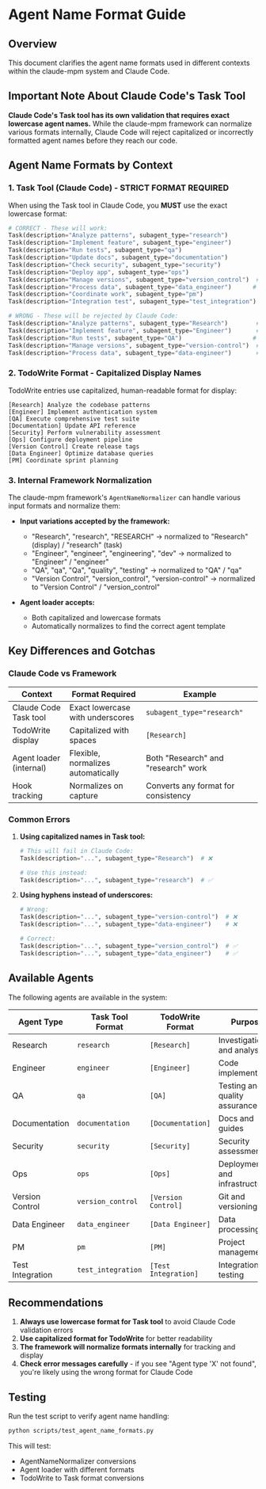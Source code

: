 # Agent Name Format Guide

## Overview

This document clarifies the agent name formats used in different contexts within the claude-mpm system and Claude Code.

## Important Note About Claude Code's Task Tool

**Claude Code's Task tool has its own validation that requires exact lowercase agent names.** While the claude-mpm framework can normalize various formats internally, Claude Code will reject capitalized or incorrectly formatted agent names before they reach our code.

## Agent Name Formats by Context

### 1. Task Tool (Claude Code) - STRICT FORMAT REQUIRED

When using the Task tool in Claude Code, you **MUST** use the exact lowercase format:

```python
# CORRECT - These will work:
Task(description="Analyze patterns", subagent_type="research")
Task(description="Implement feature", subagent_type="engineer")
Task(description="Run tests", subagent_type="qa")
Task(description="Update docs", subagent_type="documentation")
Task(description="Check security", subagent_type="security")
Task(description="Deploy app", subagent_type="ops")
Task(description="Manage versions", subagent_type="version_control")  # underscore
Task(description="Process data", subagent_type="data_engineer")      # underscore
Task(description="Coordinate work", subagent_type="pm")
Task(description="Integration test", subagent_type="test_integration") # underscore

# WRONG - These will be rejected by Claude Code:
Task(description="Analyze patterns", subagent_type="Research")        # ❌ Capitalized
Task(description="Implement feature", subagent_type="Engineer")       # ❌ Capitalized
Task(description="Run tests", subagent_type="QA")                    # ❌ Uppercase
Task(description="Manage versions", subagent_type="version-control")  # ❌ Hyphen instead of underscore
Task(description="Process data", subagent_type="data-engineer")       # ❌ Hyphen instead of underscore
```

### 2. TodoWrite Format - Capitalized Display Names

TodoWrite entries use capitalized, human-readable format for display:

```
[Research] Analyze the codebase patterns
[Engineer] Implement authentication system
[QA] Execute comprehensive test suite
[Documentation] Update API reference
[Security] Perform vulnerability assessment
[Ops] Configure deployment pipeline
[Version Control] Create release tags
[Data Engineer] Optimize database queries
[PM] Coordinate sprint planning
```

### 3. Internal Framework Normalization

The claude-mpm framework's `AgentNameNormalizer` can handle various input formats and normalize them:

- **Input variations accepted by the framework:**
  - "Research", "research", "RESEARCH" → normalized to "Research" (display) / "research" (task)
  - "Engineer", "engineer", "engineering", "dev" → normalized to "Engineer" / "engineer"
  - "QA", "qa", "Qa", "quality", "testing" → normalized to "QA" / "qa"
  - "Version Control", "version_control", "version-control" → normalized to "Version Control" / "version_control"

- **Agent loader accepts:**
  - Both capitalized and lowercase formats
  - Automatically normalizes to find the correct agent template

## Key Differences and Gotchas

### Claude Code vs Framework

| Context | Format Required | Example |
|---------|----------------|---------|
| Claude Code Task tool | Exact lowercase with underscores | `subagent_type="research"` |
| TodoWrite display | Capitalized with spaces | `[Research]` |
| Agent loader (internal) | Flexible, normalizes automatically | Both "Research" and "research" work |
| Hook tracking | Normalizes on capture | Converts any format for consistency |

### Common Errors

1. **Using capitalized names in Task tool:**
   ```python
   # This will fail in Claude Code:
   Task(description="...", subagent_type="Research")  # ❌
   
   # Use this instead:
   Task(description="...", subagent_type="research")  # ✅
   ```

2. **Using hyphens instead of underscores:**
   ```python
   # Wrong:
   Task(description="...", subagent_type="version-control")  # ❌
   Task(description="...", subagent_type="data-engineer")    # ❌
   
   # Correct:
   Task(description="...", subagent_type="version_control")  # ✅
   Task(description="...", subagent_type="data_engineer")    # ✅
   ```

## Available Agents

The following agents are available in the system:

| Agent Type | Task Tool Format | TodoWrite Format | Purpose |
|------------|-----------------|------------------|---------|
| Research | `research` | `[Research]` | Investigation and analysis |
| Engineer | `engineer` | `[Engineer]` | Code implementation |
| QA | `qa` | `[QA]` | Testing and quality assurance |
| Documentation | `documentation` | `[Documentation]` | Docs and guides |
| Security | `security` | `[Security]` | Security assessments |
| Ops | `ops` | `[Ops]` | Deployment and infrastructure |
| Version Control | `version_control` | `[Version Control]` | Git and versioning |
| Data Engineer | `data_engineer` | `[Data Engineer]` | Data processing |
| PM | `pm` | `[PM]` | Project management |
| Test Integration | `test_integration` | `[Test Integration]` | Integration testing |

## Recommendations

1. **Always use lowercase format for Task tool** to avoid Claude Code validation errors
2. **Use capitalized format for TodoWrite** for better readability
3. **The framework will normalize formats internally** for tracking and display
4. **Check error messages carefully** - if you see "Agent type 'X' not found", you're likely using the wrong format for Claude Code

## Testing

Run the test script to verify agent name handling:

```bash
python scripts/test_agent_name_formats.py
```

This will test:
- AgentNameNormalizer conversions
- Agent loader with different formats
- TodoWrite to Task format conversions